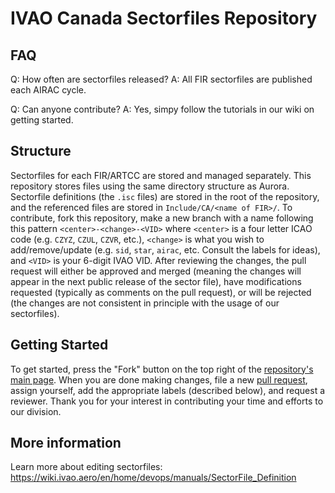 # IVAO Canada Sectorfiles Repository  

## FAQ

Q: How often are sectorfiles released?
A: All FIR sectorfiles are published each AIRAC cycle.

Q: Can anyone contribute?
A: Yes, simpy follow the tutorials in our wiki on getting started.

## Structure

Sectorfiles for each FIR/ARTCC are stored and managed separately. This repository stores files using the same directory structure as Aurora. Sectorfile definitions (the `.isc` files) are stored in the root of the repository, and the referenced files are stored in `Include/CA/<name of FIR>/`. To contribute, fork this repository, make a new branch with a name following this pattern `<center>-<change>-<VID>` where `<center>` is a four letter ICAO code (e.g. `CZYZ`, `CZUL`, `CZVR`, etc.), `<change>` is what you wish to add/remove/update (e.g. `sid`, `star`, `airac`, etc. Consult the labels for ideas), and `<VID>` is your 6-digit IVAO VID. After reviewing the changes, the pull request will either be approved and merged (meaning the changes will appear in the next public release of the sector file), have modifications requested (typically as comments on the pull request), or will be rejected (the changes are not consistent in principle with the usage of our sectorfiles).  

## Getting Started  

To get started, press the "Fork" button on the top right of the [repository's main page](https://github.com/IVAO-Canada/Sector-Files). When you are done making changes, file a new [pull request](https://github.com/IVAO-Canada/Sector-Files/pulls), assign yourself, add the appropriate labels (described below), and request a reviewer. Thank you for your interest in contributing your time and efforts to our division.  

## More information  

Learn more about editing sectorfiles: <https://wiki.ivao.aero/en/home/devops/manuals/SectorFile_Definition>  

